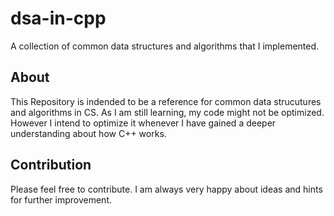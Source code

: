 # dsa-in-cpp

A collection of common data structures and algorithms that I implemented.

## About

This Repository is indended to be a reference for common data strucutures and algorithms in CS. As I am still learning, my code might not be optimized. However I intend to optimize it whenever I have gained a deeper understanding about how C++ works.

## Contribution

Please feel free to contribute. I am always very happy about ideas and hints for further improvement.
